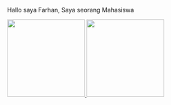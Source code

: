 Hallo saya Farhan, Saya seorang Mahasiswa

<p align="left">
<a href="https://github.com/inipunyaku">
  <img height="180em" src="https://github-readme-stats-eight-theta.vercel.app/api?username=inipunyaku&show_icons=true&theme=algolia&include_all_commits=true&count_private=true"/>
  <img height="180em" src="https://github-readme-stats-eight-theta.vercel.app/api/top-langs/?username=inipunyaku&layout=compact&langs_count=8&theme=algolia"/>
</a>
</p>
